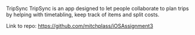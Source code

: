 TripSync
TripSync is an app designed to let people collaborate to plan trips by helping with timetabling, keep track of items and split costs. 

Link to repo:
https://github.com/mitchplass/iOSAssignment3
